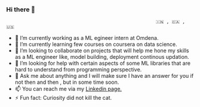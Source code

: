 ### Hi there :pray:

                                                            🇮🇳 , 🇨🇦 , 🇺🇸


- 🔭 I’m currently working as a ML egineer intern at Omdena.
- 🌱 I’m currently learning few courses on coursera on data science.
- 👯 I’m looking to collaborate on projects that will help me hone my skills as a ML engineer like, model building, deployment continous updation. 
- 🤔 I’m looking for help with certain aspects of some ML libraries that are hard to understand from programming perspective. 
- 💬 Ask me about anything and I will make sure I have an answer for you if not then and then , but in some time soon.
- 📫 You can reach me via my [Linkedin page.](https://www.linkedin.com/in/kaushalpatel1729/)
- ⚡ Fun fact: Curiosity did not kill the cat.
